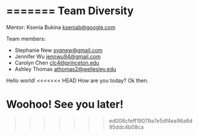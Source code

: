 
=======
Team Diversity
============

Mentor: Ksenia Bukina kseniab@google.com

Team members:
 - Stephanie New   syqnew@gmail.com
 - Jennifer Wu     jennwu94@gmail.com
 - Carolyn Chen    clc4@princeton.edu
 - Ashley Thomas   athomas2@wellesley.edu

Hello world!
<<<<<<< HEAD
How are you today?
Ok then.

Woohoo!
See you later!
=======
>>>>>>> ed008cfeff19079a7e5df4ea96a6d95ddc4b08ca
